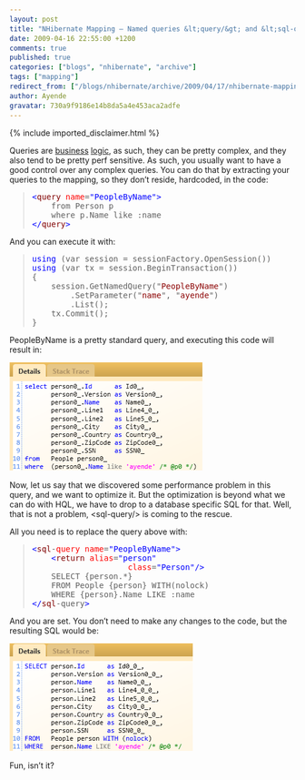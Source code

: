```yaml
---
layout: post
title: "NHibernate Mapping – Named queries &lt;query/&gt; and &lt;sql-query/&gt;"
date: 2009-04-16 22:55:00 +1200
comments: true
published: true
categories: ["blogs", "nhibernate", "archive"]
tags: ["mapping"]
redirect_from: ["/blogs/nhibernate/archive/2009/04/17/nhibernate-mapping-named-queries-lt-query-gt-and-lt-sql-query-gt.aspx/", "/blogs/nhibernate/archive/2009/04/17/nhibernate-mapping-named-queries-lt-query-gt-and-lt-sql-query-gt.html"]
author: Ayende
gravatar: 730a9f9186e14b8da5a4e453aca2adfe
---
```

{% include imported_disclaimer.html %}

<p>Queries are <a href="http://ayende.com/Blog/archive/2007/03/09/Querying-is-a-business-concern.aspx">business</a> <a href="http://ayende.com/Blog/archive/2007/03/12/Querying-Is-A-Business-Concern-Sample.aspx">logic</a>, as such, they can be pretty complex, and they also tend to be pretty perf sensitive. As such, you usually want to have a good control over any complex queries. You can do that by extracting your queries to the mapping, so they don’t reside, hardcoded, in the code:</p>  <blockquote>   <pre><span style="color: #0000ff">&lt;</span><span style="color: #800000">query</span> <span style="color: #ff0000">name</span>=<span style="color: #0000ff">&quot;PeopleByName&quot;</span><span style="color: #0000ff">&gt;</span>
	from Person p
	where p.Name like :name
<span style="color: #0000ff">&lt;/</span><span style="color: #800000">query</span><span style="color: #0000ff">&gt;</span></pre>
</blockquote>

<p>And you can execute it with:</p>

<blockquote>
  <pre><span style="color: #0000ff">using</span> (var session = sessionFactory.OpenSession())
<span style="color: #0000ff">using</span> (var tx = session.BeginTransaction())
{
	session.GetNamedQuery(&quot;<span style="color: #8b0000">PeopleByName</span>&quot;)
		.SetParameter(&quot;<span style="color: #8b0000">name</span>&quot;, &quot;<span style="color: #8b0000">ayende</span>&quot;)
		.List();
	tx.Commit();
}</pre>
</blockquote>

<p>PeopleByName is a pretty standard query, and executing this code will result in:</p>

<p><a href="http://nhforge.org/cfs-file.ashx/__key/CommunityServer.Blogs.Components.WeblogFiles/nhibernate/image_5F00_736FFE74.png"><img title="image" style="border-right: 0px; border-top: 0px; display: inline; border-left: 0px; border-bottom: 0px" height="190" alt="image" src="/images/posts/2009/04/16/image_5F00_thumb_5F00_31494399.png" width="340" border="0" /></a> </p>

<p>Now, let us say that we discovered some performance problem in this query, and we want to optimize it. But the optimization is beyond what we can do with HQL, we have to drop to a database specific SQL for that. Well, that is not a problem, &lt;sql-query/&gt; is coming to the rescue.</p>

<p>All you need is to replace the query above with:</p>

<blockquote>
  <pre><span style="color: #0000ff">&lt;</span><span style="color: #800000">sql</span>-<span style="color: #ff0000">query</span> <span style="color: #ff0000">name</span>=<span style="color: #0000ff">&quot;PeopleByName&quot;</span><span style="color: #0000ff">&gt;</span>
	<span style="color: #0000ff">&lt;</span><span style="color: #800000">return</span> <span style="color: #ff0000">alias</span>=<span style="color: #0000ff">&quot;person&quot;</span>
					<span style="color: #ff0000">class</span>=<span style="color: #0000ff">&quot;Person&quot;</span><span style="color: #0000ff">/&gt;</span>
	SELECT {person.*}
	FROM People {person} WITH(nolock)
	WHERE {person}.Name LIKE :name
<span style="color: #0000ff">&lt;/</span><span style="color: #800000">sql</span>-query<span style="color: #0000ff">&gt;</span></pre>
</blockquote>

<p>And you are set. You don’t need to make any changes to the code, but the resulting SQL would be:</p>

<p><a href="http://nhforge.org/cfs-file.ashx/__key/CommunityServer.Blogs.Components.WeblogFiles/nhibernate/image_5F00_13FB9DE2.png"><img title="image" style="border-right: 0px; border-top: 0px; display: inline; border-left: 0px; border-bottom: 0px" height="189" alt="image" src="/images/posts/2009/04/16/image_5F00_thumb_5F00_72377763.png" width="323" border="0" /></a> </p>

<p>Fun, isn’t it?</p>
